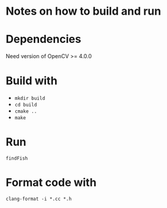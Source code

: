# Notes on how to build and run

# Dependencies

Need version of OpenCV >= 4.0.0 

# Build with

- ```mkdir build```
- ```cd build```
- ```cmake ..```
- ```make```

# Run

```findFish```

# Format code with

```clang-format -i *.cc *.h```

